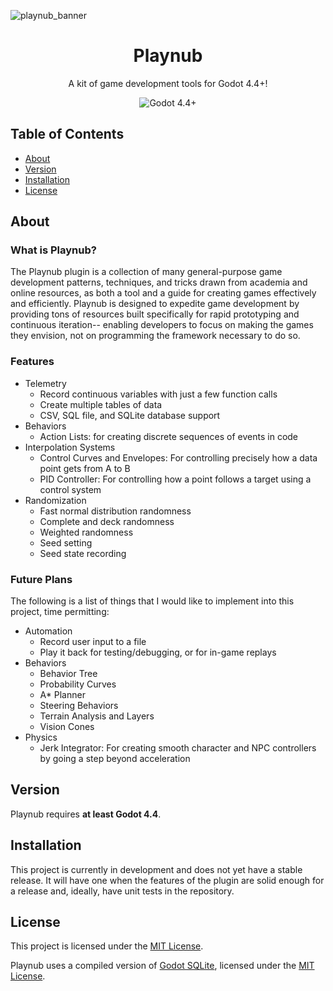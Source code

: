 ![playnub_banner](https://github.com/user-attachments/assets/12446139-e68c-4d22-88d3-b92bc0ccedd1)

<h1 align="center">Playnub</h1>

<p align="center">
  A kit of game development tools for Godot 4.4+!
</p>

<p align="center">
  <a href="https://godotengine.org/download/" target="_blank" style="text-decoration:none"><img alt="Godot 4.4+" src="https://img.shields.io/badge/Godot-4.4+-%23478cbf?labelColor=CFC9C8&color=49A9B4" /></a>
</p>

## Table of Contents
- [About](#about)
- [Version](#version)
- [Installation](#installation)
- [License](#license)

## About

### What is Playnub?
The Playnub plugin is a collection of many general-purpose game development patterns, techniques, and tricks drawn from academia and online resources, as both a tool and a guide for creating games effectively and efficiently. Playnub is designed to expedite game development by providing tons of resources built specifically for rapid prototyping and continuous iteration-- enabling developers to focus on making the games they envision, not on programming the framework necessary to do so.

### Features

- Telemetry
  - Record continuous variables with just a few function calls
  - Create multiple tables of data
  - CSV, SQL file, and SQLite database support
- Behaviors
  - Action Lists: for creating discrete sequences of events in code
- Interpolation Systems
  - Control Curves and Envelopes: For controlling precisely how a data point gets from A to B
  - PID Controller: For controlling how a point follows a target using a control system
- Randomization
  - Fast normal distribution randomness
  - Complete and deck randomness
  - Weighted randomness
  - Seed setting
  - Seed state recording

### Future Plans
The following is a list of things that I would like to implement into this project, time permitting:

- Automation
  - Record user input to a file
  - Play it back for testing/debugging, or for in-game replays
- Behaviors
  - Behavior Tree
  - Probability Curves
  - A* Planner
  - Steering Behaviors
  - Terrain Analysis and Layers
  - Vision Cones
- Physics
  - Jerk Integrator: For creating smooth character and NPC controllers by going a step beyond acceleration

## Version
Playnub requires **at least Godot 4.4**.

## Installation
This project is currently in development and does not yet have a stable release. It will have one when the features of the plugin are solid enough for a release and, ideally, have unit tests in the repository.

## License
This project is licensed under the [MIT License](https://github.com/this-is-bennyk/playnub/blob/main/LICENSE).

Playnub uses a compiled version of [Godot SQLite](https://github.com/2shady4u/godot-sqlite/tree/master), licensed under the [MIT License](https://github.com/this-is-bennyk/playnub/blob/main/addons/playnub/licenses/gdsqlite_LICENSE.txt).
